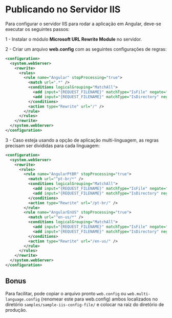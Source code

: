 # Publicando no Servidor IIS

Para configurar o servidor IIS para rodar a aplicação em Angular, deve-se executar os seguintes passos:

1 - Instalar o módulo **Microsoft URL Rewrite Module** no servidor.

2 - Criar um arquivo **web.config** com as seguintes configurações de regras:

```xml
<configuration>
  <system.webServer>
    <rewrite>
      <rules>
        <rule name="Angular" stopProcessing="true">
          <match url=".*" />
          <conditions logicalGrouping="MatchAll">
            <add input="{REQUEST_FILENAME}" matchType="IsFile" negate="true" />
            <add input="{REQUEST_FILENAME}" matchType="IsDirectory" negate="true" />
          </conditions>
          <action type="Rewrite" url="/" />
        </rule>
      </rules>
    </rewrite>
  </system.webServer>
</configuration>
```

3 - Caso esteja usando a opção de aplicação multi-linguagem, as regras precisam ser divididas para cada linguagem:

```xml
<configuration>
  <system.webServer>
    <rewrite>
      <rules>
        <rule name="AngularPtBR" stopProcessing="true">
          <match url="^pt-br/*" />
          <conditions logicalGrouping="MatchAll">
            <add input="{REQUEST_FILENAME}" matchType="IsFile" negate="true" />
            <add input="{REQUEST_FILENAME}" matchType="IsDirectory" negate="true" />
          </conditions>
          <action type="Rewrite" url="/pt-br/" />
        </rule>
        <rule name="AngularEnUS" stopProcessing="true">
          <match url="^en-us/*" />
          <conditions logicalGrouping="MatchAll">
            <add input="{REQUEST_FILENAME}" matchType="IsFile" negate="true" />
            <add input="{REQUEST_FILENAME}" matchType="IsDirectory" negate="true" />
          </conditions>
          <action type="Rewrite" url="/en-us/" />
        </rule>
      </rules>
    </rewrite>
  </system.webServer>
</configuration>
```

## Bonus

Para facilitar, pode copiar o arquivo pronto `web.config` ou `web.multi-language.config` (renomear este para web.config) ambos localizados no diretório `samples/sample-iis-config-file/` e colocar na raiz do diretório de produção.
